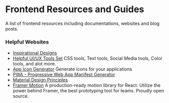 # Frontend Resources and Guides
A list of frontend resources including documentations, websites and blog posts.

### Helpful Websites
- [Inspirational Designs](https://onepagelove.com/tag/particles)
- [Helpful UI/UX Tools Set](https://10015.io/) CSS tools, Text tools, Social Media tools, Color tools, and alot more.
- [App Icon Generator](https://appicon.co/) Generate icons for your applications
- [PWA - Progressive Web App Manifest Generator](https://www.simicart.com/manifest-generator.html/)
- [Material Design Principles](https://material.io/design/introduction#components)
- [Framer Motion](https://www.framer.com/motion/) A production-ready motion library for React. Utilize the power behind Framer, the best prototyping tool for teams. Proudly open source.
